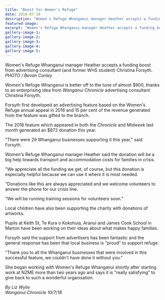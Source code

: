 ```yaml
---
title: "Boost for Women's Refuge"
date: 2018-07-10
description: "Women's Refuge Whanganui manager Heather accepts a funding boost from advertising consultant Christina Forsyth."
featured-image: 
excerpt: "Women's Refuge Whanganui manager Heather accepts a funding boost from advertising consultant Christina Forsyth."
gallery-image-1: 
gallery-image-2: 
gallery-image-3: 
gallery-image-4: 
gallery-image-5: 
---
```


<p><span>Women's Refuge Whanganui manager Heather accepts a funding boost from advertising consultant (and former WHS student) Christina Forsyth. <br /><em>PHOTO / Bevan Conley</em></span></p>
<p class="element element-paragraph">Women's Refuge Whanganui is better off to the tune of almost $900, thanks to an enterprising idea from&nbsp;<em>Wanganui Chronicle</em>&nbsp;advertising consultant Christina Forsyth.</p>
<p class="element element-paragraph">Forsyth first developed an advertising feature based on the Women's Refuge annual appeal in 2016 and 15 per cent of the revenue generated from the feature was gifted to the branch.</p>
<p class="element element-paragraph">The 2018 feature which appeared in both the&nbsp;<em>Chronicle</em>&nbsp;and&nbsp;<em>Midweek</em>&nbsp;last month generated an $872 donation this year.</p>
<p class="element element-paragraph">"There were 29 Whanganui businesses supporting it this year," said Forsyth.</p>
<p class="element element-paragraph">Women's Refuge Whanganui manager Heather said the donation will be a big help towards transport and accommodation costs for families in crisis.</p>
<p class="element element-paragraph">"We appreciate all the funding we get, of course, but this donation is especially helpful because we can use it where it is most needed.</p>
<p class="element element-paragraph">"Donations like this are always appreciated and we welcome volunteers to answer the phone for our crisis line.</p>
<p class="element element-paragraph">"We will be running training sessions for volunteers soon."</p>
<p class="element element-paragraph">Local children have also been supporting the charity with donations of artworks.</p>
<p class="element element-paragraph">Pupils at Keith St, Te Kura o Kokohuia, Aranui and James Cook School in Marton have been working on their ideas about what makes happy families.</p>
<p class="element element-paragraph">Forsyth said the support from advertisers has been fantastic and the general response has been that local business is "proud" to support refuge.</p>
<p class="element element-paragraph">"Thank you to all the Whanganui businesses that were involved in this successful feature, we couldn't have done it without you."</p>
<p class="element element-paragraph">She began working with Women's Refuge Whanganui shortly after starting work at NZME more than two years ago and says it is "really satisfying" to give back to such a wonderful organisation.</p>
<p><span><em>By Liz Wylie<br />Wanganui Chronicle 10/7/18</em></span></p>

